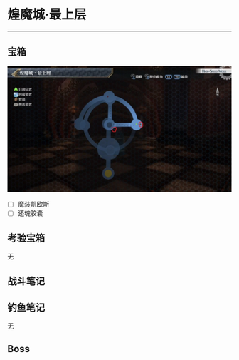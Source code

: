 # 煌魔城·最上层

---

## 宝箱

![煌魔城·最上层](../images/map_煌魔城·最上层.png)

- [ ]  魔装凯欧斯
- [ ]  还魂胶囊

## 考验宝箱

无

## 战斗笔记



## 钓鱼笔记

无

## Boss